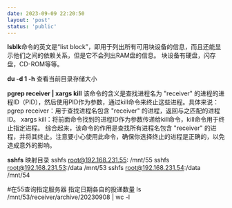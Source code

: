 ```yaml
---
date: 2023-09-09 22:20:50
layout: 'post'
status: 'public'
---
```


**lsblk**命令的英文是“list block”，即用于列出所有可用块设备的信息，而且还能显示他们之间的依赖关系，但是它不会列出RAM盘的信息。 块设备有硬盘，闪存盘，CD-ROM等等。

**du -d 1 -h**
 查看当前目录存储大小

**pgrep receiver | xargs kill** 
该命令的含义是查找进程名为 "receiver" 的进程的进程ID（PID），然后使用PID作为参数，通过kill命令来终止这些进程。具体来说：
pgrep receiver：用于查找进程名包含 "receiver" 的进程，返回与之匹配的进程ID。
xargs kill：将前面命令找到的进程ID作为参数传递给kill命令，kill命令用于终止指定进程。
综合起来，该命令的作用是查找所有进程名包含 "receiver" 的进程，并将其终止。注意要小心使用此命令，确保你选择终止的进程是正确的，以免造成意外的影响。


**sshfs**
映射目录
sshfs root@192.168.231.55: /mnt/55
sshfs root@192.168.231.53:/data /mnt/53
sshfs root@192.168.231.54:/data /mnt/54

#在55查询指定服务器 指定日期各自的投递数量
ls /mnt/53/receiver/archive/20230908 | wc -l
